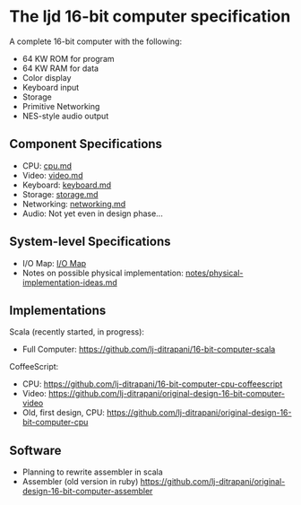 <!-- =============================================================== -->
The ljd 16-bit computer specification
=====================================

A complete 16-bit computer
with the following:
- 64 KW ROM for program
- 64 KW RAM for data
- Color display
- Keyboard input
- Storage
- Primitive Networking
- NES-style audio output


Component Specifications
------------------------

- CPU:  [cpu.md](cpu.md)
- Video:  [video.md](video.md)
- Keyboard:  [keyboard.md](keyboard.md)
- Storage:  [storage.md](storage.md)
- Networking:  [networking.md](networking.md)
- Audio:  Not yet even in design phase...


System-level Specifications
---------------------------

- I/O Map:  [I/O Map](IO-map.txt)
- Notes on possible physical implementation:
  [notes/physical-implementation-ideas.md](notes/physical-implementation-ideas.md)


Implementations
---------------

Scala (recently started, in progress):
- Full Computer: <https://github.com/lj-ditrapani/16-bit-computer-scala>

CoffeeScript:
- CPU: <https://github.com/lj-ditrapani/16-bit-computer-cpu-coffeescript>
- Video: <https://github.com/lj-ditrapani/original-design-16-bit-computer-video>
- Old, first design, CPU: <https://github.com/lj-ditrapani/original-design-16-bit-computer-cpu>


Software
--------

- Planning to rewrite assembler in scala
- Assembler (old version in ruby) <https://github.com/lj-ditrapani/original-design-16-bit-computer-assembler>

